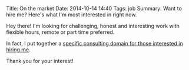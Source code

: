Title: On the market
Date: 2014-10-14 14:40
Tags: job
Summary: Want to hire me? Here's what I'm most interested in right now.

Hey there! I'm looking for challenging, honest and interesting work with flexible hours, remote or part time preferred.

In fact, I put together a [specific consulting domain for those interested in hiring me](https://www.uplift.agency).

Thank you for your interest!
